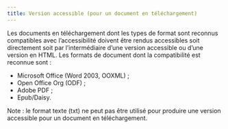 ```yaml
---
title: Version accessible (pour un document en téléchargement)
---
```


Les documents en téléchargement dont les types de format sont reconnus compatibles avec l’accessibilité doivent être rendus accessibles soit directement soit par l’intermédiaire d’une version accessible ou d’une version en HTML. Les formats de document dont la compatibilité est reconnue sont :

- Microsoft Office (Word 2003, OOXML) ;
- Open Office Org (ODF) ;
- Adobe PDF ;
- Epub/Daisy.

Note : le format texte (txt) ne peut pas être utilisé pour produire une version accessible pour un document en téléchargement.
